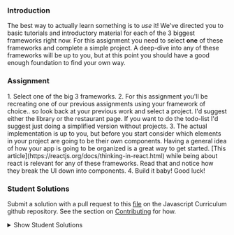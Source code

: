 ### Introduction

The best way to actually learn something is to _use_ it! We've directed you to basic tutorials and introductory material for each of the 3 biggest frameworks right now. For this assignment you need to select **one** of these frameworks and complete a simple project. A deep-dive into any of these frameworks will be up to you, but at this point you should have a good enough foundation to find your own way.

### Assignment

<div class="lesson-content__panel" markdown="1">
1. Select one of the big 3 frameworks.
2. For this assignment you'll be recreating one of our previous assignments using your framework of choice.. so look back at your previous work and select a project.  I'd suggest either the library or the restaurant page.  If you want to do the todo-list I'd suggest just doing a simplified version without projects.
3. The actual implementation is up to you, but before you start consider which elements in your project are going to be their own components.  Having a general idea of how your app is going to be organized is a great way to get started. [This article](https://reactjs.org/docs/thinking-in-react.html) while being about react is relevant for any of these frameworks.  Read that and notice how they break the UI down into components.
4. Build it baby!  Good luck!
</div>

### Student Solutions

Submit a solution with a pull request to this [file](https://github.com/TheOdinProject/curriculum/blob/master/javascript/frameworks/frameworks-project.md) on the Javascript Curriculum github repository. See the section on [Contributing](http://github.com/TheOdinProject/curriculum/blob/master/contributing.md) for how.

<details markdown="block">
  <summary> Show Student Solutions </summary>

- Add your solution below this line! (Be sure to specify which framework and project you've completed!)
* [Bollinca's React Library Solution](https://github.com/bollinca/library-react-version) - [View in Browser](https://bollinca.github.io/library-react-version/)
* [Martink-rsa's React ToDoList Solution](https://github.com/martink-rsa/ToDoList_React_MUI) - [View in Browser](https://todolist-martink-rsa.netlify.com/)
* [Elias White's Angular Solution - Library](https://github.com/elias-white/AngularLibrary) - [View in Browser](https://elias-white.github.io/AngularLibrary/)
* [Igorashs's Vue solution](https://github.com/igorashs/vue-todo-list) - [View in Browser](https://igorashs.github.io/vue-todo-list/)
* [Bojo's React solution](https://github.com/BojoZahariev/Restaurant_react) - [View in Browser](https://bojozahariev.github.io/Restaurant_react/)
* [Vedat's React solution](https://github.com/mvedataydin/react-todo) - [View in Browser](https://mvedataydin.github.io/react-todo/)
* [Solodov's Vue solution](https://github.com/solodov-dev/todo-vue) - [View in Browser](https://solodov-dev.github.io/todo-vue/)
* [Eljoey's React TodoList](https://github.com/eljoey/React-todo-2) - [View in Browser](https://eljoey.github.io/React-todo-2/)
* [Henry Kirya's Svelte solution](https://github.com/harrika/library-svelte) - [View in Browser](https://harrika.github.io/library-svelte/)
* [ARaut9's React Library](https://github.com/ARaut9/book_library_react) - [View in Browser](https://araut9.github.io/book_library_react/)
* [Jason McKee's Vue Library](https://github.com/jttmckee/vue-library) - [View in Browser](https://jttmckee.github.io/vue-library/)
* [Andrew's Vue.js Solution](https://github.com/andrewr224/readersite) - [View in Browser](https://andrewr224.github.io/readersite/#/)
* [autumnchris's React Library Solution](https://github.com/autumnchris/reading-list-reactjs) - [View in Browser](https://autumnchris.github.io/reading-list-reactjs)
* [nmac's solution](https://github.com/nmacawile/ng-to-do-list) - [Angular To-do List](https://ng-to-do-list-239a2.firebaseapp.com)
* [Tamerlan1993's Todo-list solution](https://github.com/Tamerlan1993/hactktoberfest-2018/tree/master/vuex-todo-app) - [View in browser](https://vuex-todomvc-1.netlify.com/)
* [Luján Fernaud's React book-library solution](https://github.com/lujanfernaud/react-reading-list) - [View in browser](http://lujanfernaud.com/react-reading-list/)
* [Devon's React todo-list solution](https://github.com/defitjo/react-todo-app)
* [Alexfuro's React book-library solution](https://github.com/alexfuro/odin-books-react)
* [Katineto's React todo-list solution](https://github.com/Katineto/avocado) - [View in browser](https://katineto.github.io/avocado/)
* [Caner Sezgin's solution](https://github.com/CanerSezgin/TodoList/tree/master/Source%20Codes) - [View in browser](https://canersezgin.github.io/TodoList/)
* [Javier Machin's solution](https://github.com/Javier-Machin/react-simple-library) - [View in browser](https://javier-machin.github.io/react-simple-library/)
* [Areeba's Vue TodoList solution](https://github.com/AREEBAISHTIAQ/Todolist) - [View in browser](https://areebaishtiaq.github.io/Todolist/)
* [Taylor J's React TodoList solution](https://github.com/taylorjohannsen/react-todo) - [View in browser](https://taylorjohannsen.github.io/react-todo/)
* [Halkim44's React Library App solution](https://github.com/halkim44/react-my-library/tree/master) - [View in browser](https://halkim44.github.io/react-my-library/)
* [Tronerta's Vue Todo-List solution](https://github.com/Tronerta/vue-todolist) - [View in browser](https://morning-meadow-39929.herokuapp.com)
* [Yash's React Todo-List solution](https://github.com/yashboura303/todoReact)
* [Kai's React Library Solution](https://github.com/KaiVandivier/library-react) - [View in Browser](https://kaivandivier.github.io/library-react/)

</details>

